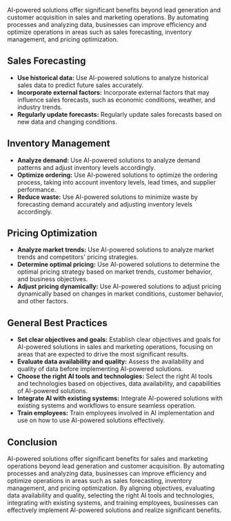 
AI-powered solutions offer significant benefits beyond lead generation and customer acquisition in sales and marketing operations. By automating processes and analyzing data, businesses can improve efficiency and optimize operations in areas such as sales forecasting, inventory management, and pricing optimization.

Sales Forecasting
-----------------

* **Use historical data:** Use AI-powered solutions to analyze historical sales data to predict future sales accurately.
* **Incorporate external factors:** Incorporate external factors that may influence sales forecasts, such as economic conditions, weather, and industry trends.
* **Regularly update forecasts:** Regularly update sales forecasts based on new data and changing conditions.

Inventory Management
--------------------

* **Analyze demand:** Use AI-powered solutions to analyze demand patterns and adjust inventory levels accordingly.
* **Optimize ordering:** Use AI-powered solutions to optimize the ordering process, taking into account inventory levels, lead times, and supplier performance.
* **Reduce waste:** Use AI-powered solutions to minimize waste by forecasting demand accurately and adjusting inventory levels accordingly.

Pricing Optimization
--------------------

* **Analyze market trends:** Use AI-powered solutions to analyze market trends and competitors' pricing strategies.
* **Determine optimal pricing:** Use AI-powered solutions to determine the optimal pricing strategy based on market trends, customer behavior, and business objectives.
* **Adjust pricing dynamically:** Use AI-powered solutions to adjust pricing dynamically based on changes in market conditions, customer behavior, and other factors.

General Best Practices
----------------------

* **Set clear objectives and goals:** Establish clear objectives and goals for AI-powered solutions in sales and marketing operations, focusing on areas that are expected to drive the most significant results.
* **Evaluate data availability and quality:** Assess the availability and quality of data before implementing AI-powered solutions.
* **Choose the right AI tools and technologies:** Select the right AI tools and technologies based on objectives, data availability, and capabilities of AI-powered solutions.
* **Integrate AI with existing systems:** Integrate AI-powered solutions with existing systems and workflows to ensure seamless operation.
* **Train employees:** Train employees involved in AI implementation and use on how to use AI-powered solutions effectively.

Conclusion
----------

AI-powered solutions offer significant benefits for sales and marketing operations beyond lead generation and customer acquisition. By automating processes and analyzing data, businesses can improve efficiency and optimize operations in areas such as sales forecasting, inventory management, and pricing optimization. By aligning objectives, evaluating data availability and quality, selecting the right AI tools and technologies, integrating with existing systems, and training employees, businesses can effectively implement AI-powered solutions and realize significant benefits.
